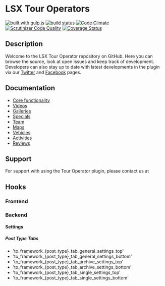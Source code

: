 # LSX Tour Operators
[![built with gulp.js](https://img.shields.io/badge/built%20with-gulp.js-green.svg)](http://gulpjs.com/) [![build status](https://travis-ci.org/lightspeeddevelopment/tour-operator.svg?branch=master)](https://travis-ci.org/lightspeeddevelopment/tour-operator) [![Code Climate](https://codeclimate.com/github/lightspeeddevelopment/tour-operator/badges/gpa.svg)](https://codeclimate.com/github/lightspeeddevelopment/tour-operator) [![Scrutinizer Code Quality](https://scrutinizer-ci.com/g/lightspeeddevelopment/tour-operator/badges/quality-score.png?b=master)](https://scrutinizer-ci.com/g/lightspeeddevelopment/tour-operator/?branch=master) [![Coverage Status](https://coveralls.io/repos/github/lightspeeddevelopment/tour-operator/badge.svg?branch=master)](https://coveralls.io/github/lightspeeddevelopment/tour-operator?branch=master)

## Description

Welcome to the LSX Tour Operator repository on GitHub. Here you can browse the source, look at open issues and keep track of development. Developers can also stay up to date with latest developments in the plugin via our [Twitter](https://twitter.com/lightspeedwp) and [Facebook](https://www.facebook.com/LightSpeedWordPressDevelopment) pages.

## Documentation

* [Core functionality](https://www.lsdev.biz/documentation/tour-operator-plugin/) 
* [Videos](https://www.lsdev.biz/documentation/tour-operator-videos/) 
* [Galleries](https://www.lsdev.biz/documentation/tour-operator-galleries/) 
* [Specials](https://www.lsdev.biz/documentation/tour-operator-specials/) 
* [Team](https://www.lsdev.biz/documentation/tour-operator-team/) 
* [Maps](https://www.lsdev.biz/documentation/tour-operator-maps/) 
* [Vehicles](https://www.lsdev.biz/documentation/tour-operator-vehicles/) 
* [Activities](https://www.lsdev.biz/documentation/tour-operator-activities/) 
* [Reviews](https://www.lsdev.biz/documentation/tour-operator-reviews/) 

## Support

For support with using the Tour Operator plugin, please contact us at 

## Hooks

### Frontend

### Backend

#### Settings

##### Post Type Tabs

 * 'to_framework_{post_type}_tab_general_settings_top'
 * 'to_framework_{post_type}_tab_general_settings_bottom' 
 * 'to_framework_{post_type}_tab_archive_settings_top'
 * 'to_framework_{post_type}_tab_archive_settings_bottom'
 * 'to_framework_{post_type}_tab_single_settings_top'
 * 'to_framework_{post_type}_tab_single_settings_bottom'
